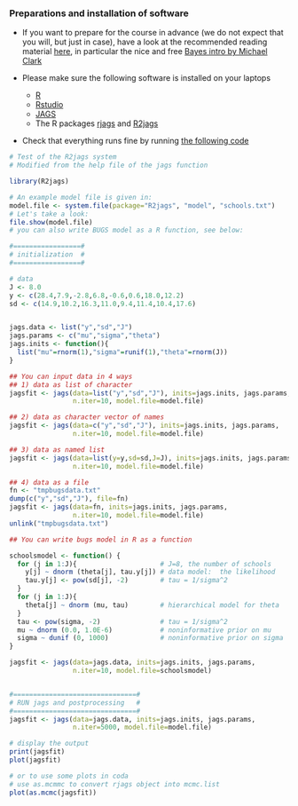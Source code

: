 ### Preparations and installation of software

* If you want to prepare for the course in advance (we do not expect that you will, but just in case), have a look at the recommended reading material [here](http://florianhartig.github.io/LearningBayes/), in particular the nice and free [Bayes intro by Michael Clark](https://sites.google.com/a/umich.edu/micl/miscfiles/IntroBayes.pdf)

* Please make sure the following software is installed on your laptops
  * [R](http://www.r-project.org/)
  * [Rstudio](http://www.rstudio.com/)
  * [JAGS](http://mcmc-jags.sourceforge.net/)
  * The R packages [rjags](http://cran.r-project.org/web/packages/rjags/index.html) and [R2jags](http://cran.r-project.org/web/packages/R2jags/index.html)

* Check that everything runs fine by running [the following code](https://raw.githubusercontent.com/florianhartig/LearningBayes/master/CommentedCode/03-Software/Jags/testR2jags.R)


```r
# Test of the R2jags system
# Modified from the help file of the jags function

library(R2jags)

# An example model file is given in:
model.file <- system.file(package="R2jags", "model", "schools.txt")
# Let's take a look:
file.show(model.file)
# you can also write BUGS model as a R function, see below:

#=================#
# initialization  #
#=================#

# data
J <- 8.0
y <- c(28.4,7.9,-2.8,6.8,-0.6,0.6,18.0,12.2)
sd <- c(14.9,10.2,16.3,11.0,9.4,11.4,10.4,17.6)


jags.data <- list("y","sd","J")
jags.params <- c("mu","sigma","theta")
jags.inits <- function(){
  list("mu"=rnorm(1),"sigma"=runif(1),"theta"=rnorm(J))
}

## You can input data in 4 ways
## 1) data as list of character
jagsfit <- jags(data=list("y","sd","J"), inits=jags.inits, jags.params,
                n.iter=10, model.file=model.file)

## 2) data as character vector of names
jagsfit <- jags(data=c("y","sd","J"), inits=jags.inits, jags.params,
                n.iter=10, model.file=model.file)

## 3) data as named list
jagsfit <- jags(data=list(y=y,sd=sd,J=J), inits=jags.inits, jags.params,
                n.iter=10, model.file=model.file)

## 4) data as a file
fn <- "tmpbugsdata.txt"
dump(c("y","sd","J"), file=fn)
jagsfit <- jags(data=fn, inits=jags.inits, jags.params,
                n.iter=10, model.file=model.file)
unlink("tmpbugsdata.txt")

## You can write bugs model in R as a function

schoolsmodel <- function() {
  for (j in 1:J){                     # J=8, the number of schools
    y[j] ~ dnorm (theta[j], tau.y[j]) # data model:  the likelihood
    tau.y[j] <- pow(sd[j], -2)        # tau = 1/sigma^2
  }
  for (j in 1:J){
    theta[j] ~ dnorm (mu, tau)        # hierarchical model for theta
  }
  tau <- pow(sigma, -2)               # tau = 1/sigma^2
  mu ~ dnorm (0.0, 1.0E-6)            # noninformative prior on mu
  sigma ~ dunif (0, 1000)             # noninformative prior on sigma
}

jagsfit <- jags(data=jags.data, inits=jags.inits, jags.params,
                n.iter=10, model.file=schoolsmodel)


#===============================#
# RUN jags and postprocessing   #
#===============================#
jagsfit <- jags(data=jags.data, inits=jags.inits, jags.params,
                n.iter=5000, model.file=model.file)

# display the output
print(jagsfit)
plot(jagsfit)

# or to use some plots in coda
# use as.mcmmc to convert rjags object into mcmc.list
plot(as.mcmc(jagsfit))
```

